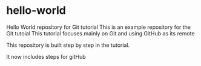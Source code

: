 # hello-world
Hello World repository for Git tutorial
This is an example repository for the Git tutoial 
This tutorial focuses mainly on Git and using GitHub as its remote

This repository is built step by step in the tutorial.

It now includes steps for gitHub
